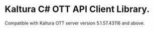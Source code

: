# Kaltura C# OTT API Client Library.
Compatible with Kaltura OTT server version 5.1.57.43116 and above.
